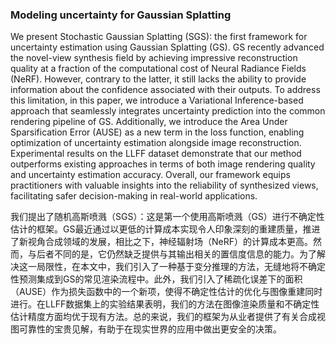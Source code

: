 ### Modeling uncertainty for Gaussian Splatting

We present Stochastic Gaussian Splatting (SGS): the first framework for uncertainty estimation using Gaussian Splatting (GS). GS recently advanced the novel-view synthesis field by achieving impressive reconstruction quality at a fraction of the computational cost of Neural Radiance Fields (NeRF). However, contrary to the latter, it still lacks the ability to provide information about the confidence associated with their outputs. To address this limitation, in this paper, we introduce a Variational Inference-based approach that seamlessly integrates uncertainty prediction into the common rendering pipeline of GS. Additionally, we introduce the Area Under Sparsification Error (AUSE) as a new term in the loss function, enabling optimization of uncertainty estimation alongside image reconstruction. Experimental results on the LLFF dataset demonstrate that our method outperforms existing approaches in terms of both image rendering quality and uncertainty estimation accuracy. Overall, our framework equips practitioners with valuable insights into the reliability of synthesized views, facilitating safer decision-making in real-world applications.

我们提出了随机高斯喷溅（SGS）：这是第一个使用高斯喷溅（GS）进行不确定性估计的框架。GS最近通过以更低的计算成本实现令人印象深刻的重建质量，推进了新视角合成领域的发展，相比之下，神经辐射场（NeRF）的计算成本更高。然而，与后者不同的是，它仍然缺乏提供与其输出相关的置信度信息的能力。为了解决这一局限性，在本文中，我们引入了一种基于变分推理的方法，无缝地将不确定性预测集成到GS的常见渲染流程中。此外，我们引入了稀疏化误差下的面积（AUSE）作为损失函数中的一个新项，使得不确定性估计的优化与图像重建同时进行。在LLFF数据集上的实验结果表明，我们的方法在图像渲染质量和不确定性估计精度方面均优于现有方法。总的来说，我们的框架为从业者提供了有关合成视图可靠性的宝贵见解，有助于在现实世界的应用中做出更安全的决策。
